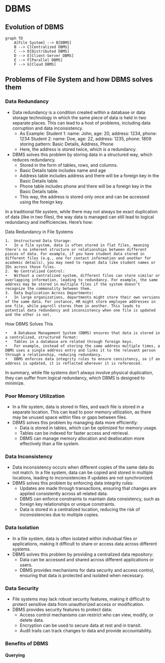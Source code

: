 # DBMS

## Evolution of DBMS

```mermaid
graph TD
    A[File System] --> B[DBMS]
    B --> C[Centralized DBMS]
    C --> D[Distributed DBMS]
    D --> E[Client-Server DBMS]
    E --> F[Parallel DBMS]
    F --> G[Cloud DBMS]
```
## Problems of File System and how DBMS solves them
### Data Redundancy
- Data redundancy is a condition created within a database or data storage technology in which the same piece of data is held in two separate places. This can lead to a host of problems, including data corruption and data inconsistency.
   - As Example: 
    Student 1: name: John, age: 20, address: 1234, phone: 1234
    Student 2: name: Doe, age: 22, address: 1235, phone: 1809
    storing pattern: Basic Details, Address, Phone
    - Here, the address is stored twice, which is a redundancy.
- DBMS solves this problem by storing data in a structured way, which reduces redundancy.   
   - Stored in the form of tables, rows, and columns.
   - Basic Details table includes name and age
   - Address table includes address and there will be a foreign key in the Basic Details table.
   - Phone table includes phone and there will be a foreign key in the Basic Details table.
    - This way, the address is stored only once and can be accessed using the foreign key.

In a traditional file system, while there may not always be exact duplication of data (like in two files), the way data is managed can still lead to logical redundancy and inefficiencies. Here’s how:

Data Redundancy in File Systems

	1.	Unstructured Data Storage:
	•	In a file system, data is often stored in flat files, meaning there’s no inherent structure or relationships between different pieces of data. For example, if you have student data stored in different files (e.g., one for contact information and another for academic details), you may need to repeat data like student names or IDs across those files.
	2.	No Centralized Control:
	•	Without a centralized system, different files can store similar or overlapping information, leading to redundancy. For example, the same address may be stored in multiple files if the system doesn’t recognize the commonality between them.
	3.	Data Duplication Across Departments:
	•	In large organizations, departments might store their own versions of the same data. For instance, HR might store employee addresses in one file, while payroll stores them in another. This leads to potential data redundancy and inconsistency when one file is updated and the other is not.

How DBMS Solves This

	•	A Database Management System (DBMS) ensures that data is stored in a centralized, structured format:
	•	Tables in a database are related through foreign keys.
	•	For example, instead of storing the same address multiple times, a DBMS uses a single address entry and links it to the relevant person through a relationship, reducing redundancy.
	•	DBMS enforces data integrity rules to ensure consistency, so if an address is updated, it is reflected wherever it is referenced.

In summary, while file systems don’t always involve physical duplication, they can suffer from logical redundancy, which DBMS is designed to minimize.

### Poor Memory Utilization
- In a file system, data is stored in files, and each file is stored in a separate location. This can lead to poor memory utilization, as there may be unused space within files or gaps between files.
- DBMS solves this problem by managing data more efficiently:
   - Data is stored in tables, which can be optimized for memory usage.
   - Tables can be indexed for faster access and retrieval.
   - DBMS can manage memory allocation and deallocation more effectively than a file system.
### Data Inconsistency
- Data inconsistency occurs when different copies of the same data do not match. In a file system, data can be copied and stored in multiple locations, leading to inconsistencies if updates are not synchronized.
- DBMS solves this problem by enforcing data integrity rules:
   - Updates are made through transactions, ensuring that changes are applied consistently across all related data.
   - DBMS can enforce constraints to maintain data consistency, such as foreign key relationships or unique constraints.
   - Data is stored in a centralized location, reducing the risk of inconsistencies due to multiple copies.
### Data Isolation
- In a file system, data is often isolated within individual files or applications, making it difficult to share or access data across different systems.
- DBMS solves this problem by providing a centralized data repository:
   - Data can be accessed and shared across different applications or users.
   - DBMS provides mechanisms for data security and access control, ensuring that data is protected and isolated when necessary.
### Data Security
- File systems may lack robust security features, making it difficult to protect sensitive data from unauthorized access or modification.
- DBMS provides security features to protect data:
   - Access control mechanisms can restrict who can view, modify, or delete data.
   - Encryption can be used to secure data at rest and in transit.
   - Audit trails can track changes to data and provide accountability.
### Benefits of DBMS
#### Querying 
